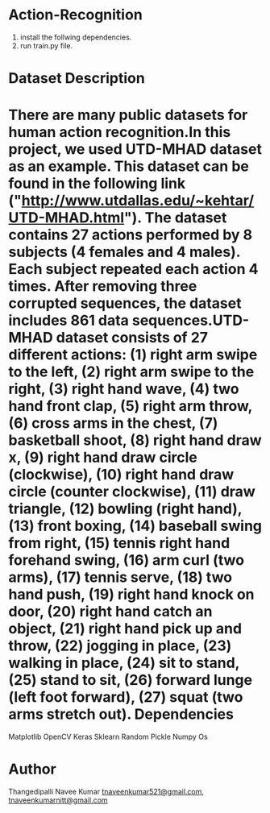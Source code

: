 
Action-Recognition
============================================
1. install the follwing dependencies.
2. run train.py file.


Dataset Description
=================================================
There are many public datasets for human action recognition.In this project, we used UTD-MHAD dataset as an example. This dataset can be found in the following link ("http://www.utdallas.edu/~kehtar/UTD-MHAD.html"). The dataset contains 27 actions performed by 8 subjects (4 females and 4 males). Each subject repeated each action 4 times. After removing three corrupted sequences, the dataset includes 861 data sequences.UTD-MHAD dataset consists of 27 different actions: (1) right arm swipe to the left, (2) right arm swipe to the right, (3) right hand wave, (4) two hand front clap, (5) right arm throw, (6) cross arms in the chest, (7) basketball shoot, (8) right hand draw x, (9) right hand draw circle (clockwise), (10) right hand draw circle (counter clockwise), (11) draw triangle, (12) bowling (right hand), (13) front boxing, (14) baseball swing from right, (15) tennis right hand forehand swing, (16) arm curl (two arms), (17) tennis serve, (18) two hand push, (19) right hand knock on door, (20) right hand catch an object, (21) right hand pick up and throw, (22) jogging in place, (23) walking in place, (24) sit to stand, (25) stand to sit, (26) forward lunge (left foot forward), (27) squat (two arms stretch out).
Dependencies
=================================================

 Matplotlib
 OpenCV
 Keras
 Sklearn
 Random
 Pickle
 Numpy
 Os

Author 
=================================================

 Thangedipalli Navee Kumar
 <tnaveenkumar521@gmail.com>, <tnaveenkumarnitt@gmail.com>
